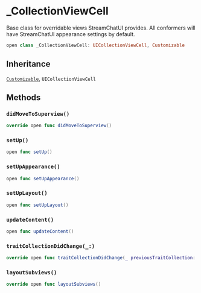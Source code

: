 # \_CollectionViewCell

Base class for overridable views StreamChatUI provides.
All conformers will have StreamChatUI appearance settings by default.

``` swift
open class _CollectionViewCell: UICollectionViewCell, Customizable 
```

## Inheritance

[`Customizable`](/Customizable), `UICollectionViewCell`

## Methods

### `didMoveToSuperview()`

``` swift
override open func didMoveToSuperview() 
```

### `setUp()`

``` swift
open func setUp() 
```

### `setUpAppearance()`

``` swift
open func setUpAppearance() 
```

### `setUpLayout()`

``` swift
open func setUpLayout() 
```

### `updateContent()`

``` swift
open func updateContent() 
```

### `traitCollectionDidChange(_:)`

``` swift
override open func traitCollectionDidChange(_ previousTraitCollection: UITraitCollection?) 
```

### `layoutSubviews()`

``` swift
override open func layoutSubviews() 
```
